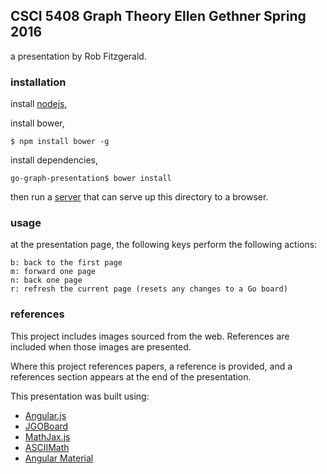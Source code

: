 ## CSCI 5408 Graph Theory Ellen Gethner Spring 2016

a presentation by Rob Fitzgerald.

### installation

install [nodejs](https://nodejs.org),

install bower,

```
$ npm install bower -g
```

install dependencies,

```
go-graph-presentation$ bower install
```

then run a [server](https://gist.github.com/willurd/5720255) that can serve up this directory to a browser.

### usage

at the presentation page, the following keys perform the following actions:

```
b: back to the first page
m: forward one page
n: back one page
r: refresh the current page (resets any changes to a Go board)
```

### references

This project includes images sourced from the web. References are included when those images are presented.

Where this project references papers, a reference is provided, and a references section appears at the end of the presentation.

This presentation was built using:

* [Angular.js](https://angularjs.org)
* [JGOBoard](https://jgoboard.com)
* [MathJax.js](https://www.mathjax.org)
* [ASCIIMath](https://asciimath.org)
* [Angular Material](https://material.angularjs.org)

